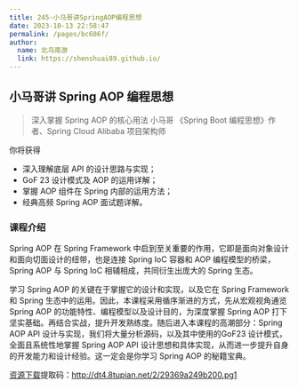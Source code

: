 ```yaml
---
title: 245-小马哥讲SpringAOP编程思想
date: 2023-10-13 22:58:47
permalink: /pages/bc606f/
author: 
  name: 北鸟南游
  link: https://shenshuai89.github.io/
---
```

## 小马哥讲 Spring AOP 编程思想

> 深入掌握 Spring AOP 的核心用法
> 小马哥  《Spring Boot 编程思想》作者、Spring Cloud Alibaba 项目架构师

你将获得

- 深入理解底层 API 的设计思路与实现；
- GoF 23 设计模式及 AOP 的运用详解；
- 掌握 AOP 组件在 Spring 内部的运用方法；
- 经典高频 Spring AOP 面试题详解。

### 课程介绍

Spring AOP 在 Spring Framework 中启到至关重要的作用，它即是面向对象设计和面向切面设计的纽带，也是连接 Spring IoC 容器和 AOP 编程模型的桥梁，Spring AOP 与 Spring IoC 相辅相成，共同衍生出庞大的 Spring 生态。

学习 Spring AOP 的关键在于掌握它的设计和实现，以及它在 Spring Framework 和 Spring 生态中的运用。因此，本课程采用循序渐进的方式，先从宏观视角通览Spring AOP 的功能特性、编程模型以及设计目的，为深度掌握 Spring AOP 打下坚实基础。再结合实战，提升开发熟练度。随后进入本课程的高潮部分：Spring AOP API 设计与实现，我们将大量分析源码，以及其中使用的GoF23 设计模式，全面且系统性地掌握 Spring AOP API 设计思想和具体实现，从而进一步提升自身的开发能力和设计经验。这一定会是你学习 Spring AOP 的秘籍宝典。

[资源下载](https://www.aliyundrive.com/s/8avvxy4rKbd)提取码：http://dt4.8tupian.net/2/29369a249b200.pg1
